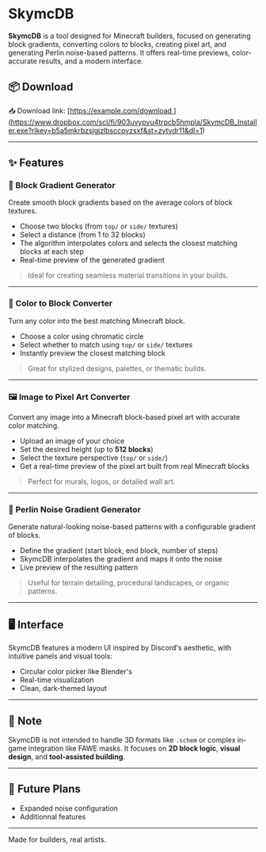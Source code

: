 # SkymcDB

**SkymcDB** is a tool designed for Minecraft builders, focused on generating block gradients, converting colors to blocks, creating pixel art, and generating Perlin noise-based patterns. It offers real-time previews, color-accurate results, and a modern interface.

## 📦 Download

📥 Download link: [[https://example.com/download ]()](https://www.dropbox.com/scl/fi/903uvypyu4trpcb5hmpla/SkymcDB_Installer.exe?rlkey=b5a5mkrbzsjgjzlbsccovzsxf&st=zytvdr11&dl=1)

---

## ✨ Features

### 🎨 Block Gradient Generator

Create smooth block gradients based on the average colors of block textures.

- Choose two blocks (from `top/` or `side/` textures)
- Select a distance (from 1 to 32 blocks)
- The algorithm interpolates colors and selects the closest matching blocks at each step
- Real-time preview of the generated gradient

> Ideal for creating seamless material transitions in your builds.

---

### 🧱 Color to Block Converter

Turn any color into the best matching Minecraft block.

- Choose a color using chromatic circle
- Select whether to match using `top/` or `side/` textures
- Instantly preview the closest matching block

> Great for stylized designs, palettes, or thematic builds.

---

### 🖼️ Image to Pixel Art Converter

Convert any image into a Minecraft block-based pixel art with accurate color matching.

- Upload an image of your choice
- Set the desired height (up to **512 blocks**)
- Select the texture perspective (`top/` or `side/`)
- Get a real-time preview of the pixel art built from real Minecraft blocks

> Perfect for murals, logos, or detailed wall art.

---

### 🌌 Perlin Noise Gradient Generator

Generate natural-looking noise-based patterns with a configurable gradient of blocks.

- Define the gradient (start block, end block, number of steps)
- SkymcDB interpolates the gradient and maps it onto the noise
- Live preview of the resulting pattern

> Useful for terrain detailing, procedural landscapes, or organic patterns.

---

## 🖥️ Interface

SkymcDB features a modern UI inspired by Discord's aesthetic, with intuitive panels and visual tools:
- Circular color picker like Blender's
- Real-time visualization
- Clean, dark-themed layout

---

## 📌 Note

SkymcDB is not intended to handle 3D formats like `.schem` or complex in-game integration like FAWE masks. It focuses on **2D block logic**, **visual design**, and **tool-assisted building**.

---

## 🚀 Future Plans

- Expanded noise configuration
- Additionnal features
---

Made for builders, real artists.
